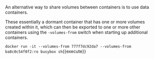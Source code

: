 An alternative way to share volumes between containers is to use data containers.

These essentially a dormant container that has one or more volumes created within it, which can then be exported to one or more other containers using the `-volumes-from` switch when starting up additional containers.

`docker run -it --volumes-from 777f7dc92da7 --volumes-from ba8c0c54f0f2:ro busybox sh`{{execute}}
